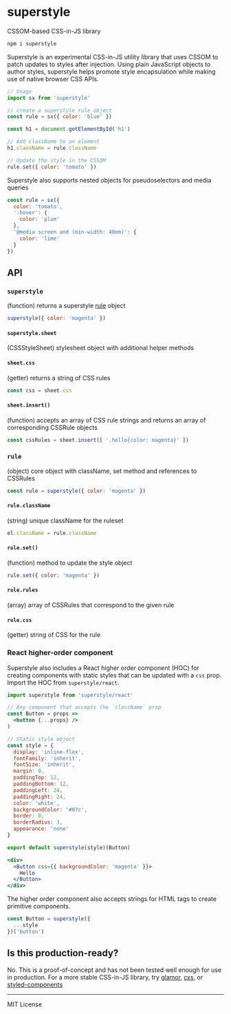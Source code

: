 
# superstyle

CSSOM-based CSS-in-JS library

```sh
npm i superstyle
```

Superstyle is an experimental CSS-in-JS utility
library that uses CSSOM to patch updates to styles after injection.
Using plain JavaScript objects to author styles, superstyle
helps promote style encapsulation while making use of native
browser CSS APIs.

```js
// Usage
import sx from 'superstyle'

// create a superstyle rule object
const rule = sx({ color: 'blue' })

const h1 = document.getElementById('h1')

// Add className to an element
h1.className = rule.className

// Update the style in the CSSOM
rule.set({ color: 'tomato' })
```

Superstyle also supports nested objects for pseudoselectors and media queries

```js
const rule = sx({
  color: 'tomato',
  ':hover': {
    color: 'plum'
  },
  '@media screen and (min-width: 40em)': {
    color: 'lime'
  }
})
```

## API

### `superstyle`

(function) returns a superstyle [rule](#rule) object

```js
superstyle({ color: 'magenta' })
```

#### `superstyle.sheet`

(CSSStyleSheet) stylesheet object with additional helper methods

#### `sheet.css`

(getter) returns a string of CSS rules

```js
const css = sheet.css
```

#### `sheet.insert()`

(function) accepts an array of CSS rule strings and returns an array of corresponding CSSRule objects

```js
const cssRules = sheet.insert([ '.hello{color: magenta}' ])
```

### `rule`

(object) core object with className, set method and references to CSSRules

```js
const rule = superstyle({ color: 'magenta' })
```

#### `rule.className`

(string) unique className for the ruleset

```js
el.className = rule.className
```

#### `rule.set()`

(function) method to update the style object

```js
rule.set({ color: 'magenta' })
```

#### `rule.rules`

(array) array of CSSRules that correspond to the given rule

#### `rule.css`

(getter) string of CSS for the rule


### React higher-order component

Superstyle also includes a React higher order component (HOC) for creating components with static styles that can be updated with a `css` prop.
Import the HOC from `superstyle/react`.

```jsx
import superstyle from 'superstyle/react'

// Any component that accepts the `className` prop
const Button = props =>
  <button {...props} />
)

// Static style object
const style = {
  display: 'inline-flex',
  fontFamily: 'inherit',
  fontSize: 'inherit',
  margin: 0,
  paddingTop: 12,
  paddingBottom: 12,
  paddingLeft: 24,
  paddingRight: 24,
  color: 'white',
  backgroundColor: '#07c',
  border: 0,
  borderRadius: 3,
  appearance: 'none'
}

export default superstyle(style)(Button)
```

```jsx
<div>
  <Button css={{ backgroundColor: 'magenta' }}>
    Hello
  </Button>
</div>
```

The higher order component also accepts strings for HTML tags to create primitive components.

```js
const Button = superstyle({
  ...style
})('button')
```


## Is this production-ready?

No. This is a proof-of-concept and has not been tested well enough for use in production. For a more stable CSS-in-JS library, try
[glamor](https://github.com/threepointone/glamor),
[cxs](https://github.com/jxnblk/cxs),
or [styled-components](https://github.com/styled-components/styled-components)

---

MIT License

